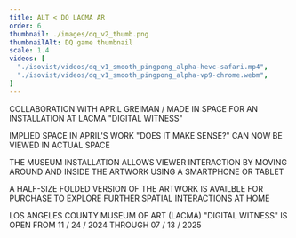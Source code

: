 ```yaml
---
title: ALT < DQ LACMA AR
order: 6
thumbnail: ./images/dq_v2_thumb.png
thumbnailAlt: DQ game thumbnail
scale: 1.4
videos: [
  "./isovist/videos/dq_v1_smooth_pingpong_alpha-hevc-safari.mp4",
  "./isovist/videos/dq_v1_smooth_pingpong_alpha-vp9-chrome.webm",
]
---
```


COLLABORATION WITH APRIL GREIMAN / MADE IN SPACE FOR AN INSTALLATION AT LACMA "DIGITAL WITNESS" 

IMPLIED SPACE IN APRIL'S WORK "DOES IT MAKE SENSE?" CAN NOW BE VIEWED IN ACTUAL SPACE

THE MUSEUM INSTALLATION ALLOWS VIEWER INTERACTION BY MOVING AROUND AND INSIDE THE ARTWORK USING A SMARTPHONE OR TABLET

A HALF-SIZE FOLDED VERSION OF THE ARTWORK IS AVAILBLE FOR PURCHASE TO EXPLORE FURTHER SPATIAL INTERACTIONS AT HOME

LOS ANGELES COUNTY MUSEUM OF ART (LACMA) "DIGITAL WITNESS" IS OPEN FROM 11 / 24 / 2024  THROUGH 07 / 13 / 2025
